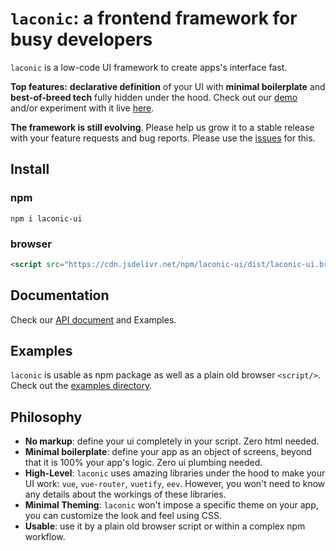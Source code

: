 # `laconic`: a frontend framework for busy developers

`laconic` is a low-code UI framework to create apps's interface fast.

**Top features:**
**declarative definition** of your UI with **minimal boilerplate** and **best-of-breed tech** fully hidden under the hood.
Check out our [demo](https://codomatech.github.io/laconic-ui/examples/browser/) and/or experiment with it live [here](https://codepen.io/codomatech/pen/LYOjdRb).

**The framework is still evolving**. Please help us grow it to a stable release
with your feature requests and bug reports. Please use the [issues](issues) for
this.

## Install

### npm

```shell
npm i laconic-ui
```

### browser

```html
<script src="https://cdn.jsdelivr.net/npm/laconic-ui/dist/laconic-ui.browser.js"></script>
```

## Documentation

Check our [API document](API.md) and Examples.

## Examples

`laconic` is usable as npm package as well as a plain old browser `<script/>`.
Check out the [examples directory](examples).


## Philosophy

- **No markup**: define your ui completely in your script. Zero html needed.
- **Minimal boilerplate**: define your app as an object of screens, beyond that
  it is 100% your app's logic. Zero ui plumbing needed.
- **High-Level**: `laconic` uses amazing libraries under the hood to make your UI work:
  `vue`, `vue-router`, `vuetify`, `eev`. However, you won't need to  know any details about the workings of these libraries.
- **Minimal Theming**: `laconic` won't impose a specific theme on your app, you can
  customize the look and feel using CSS.
- **Usable**: use it by a plain old browser script or within a complex npm workflow.
